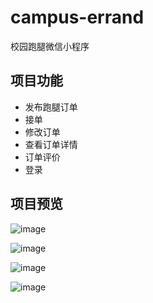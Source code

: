 # campus-errand
校园跑腿微信小程序

## 项目功能

+ 发布跑腿订单
+ 接单
+ 修改订单
+ 查看订单详情
+ 订单评价
+ 登录

## 项目预览

![image](https://github.com/GreatArchimage/campus-errand/assets/112754131/8b2d195f-5770-4931-abee-2ed56a88b441)

![image](https://github.com/GreatArchimage/campus-errand/assets/112754131/9dcca1b3-805d-478f-aa1f-d8b52df1b46c)

![image](https://github.com/GreatArchimage/campus-errand/assets/112754131/52f1a2c2-c61a-4105-a15c-4032745c2d75)

![image](https://github.com/GreatArchimage/campus-errand/assets/112754131/79cc00a8-04d0-4ce4-8618-5efde869ea82)
